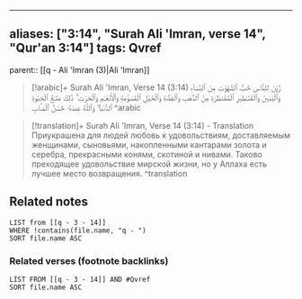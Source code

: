 
---
aliases: ["3:14", "Surah Ali 'Imran, verse 14", "Qur'an 3:14"]
tags: Qvref
---

parent:: [[q - Ali 'Imran (3)|Ali 'Imran]]

> [!arabic]+ Surah Ali 'Imran, Verse 14 (3:14)
> <span class="quran-arabic">زُيِّنَ لِلنَّاسِ حُبُّ ٱلشَّهَوَٰتِ مِنَ ٱلنِّسَآءِ وَٱلْبَنِينَ وَٱلْقَنَـٰطِيرِ ٱلْمُقَنطَرَةِ مِنَ ٱلذَّهَبِ وَٱلْفِضَّةِ وَٱلْخَيْلِ ٱلْمُسَوَّمَةِ وَٱلْأَنْعَـٰمِ وَٱلْحَرْثِ ۗ ذَٰلِكَ مَتَـٰعُ ٱلْحَيَوٰةِ ٱلدُّنْيَا ۖ وَٱللَّهُ عِندَهُۥ حُسْنُ ٱلْمَـَٔابِ</span>
^arabic

> [!translation]+ Surah Ali 'Imran, Verse 14 (3:14) - Translation
> Приукрашена для людей любовь к удовольствиям, доставляемым женщинами, сыновьями, накопленными кантарами золота и серебра, прекрасными конями, скотиной и нивами. Таково преходящее удовольствие мирской жизни, но у Аллаха есть лучшее место возвращения.
^translation



## Related notes
```dataview
LIST from [[q - 3 - 14]]
WHERE !contains(file.name, "q - ")
SORT file.name ASC
```

### Related verses (footnote backlinks)
```dataview
LIST FROM [[q - 3 - 14]] AND #Qvref
SORT file.name ASC
```

